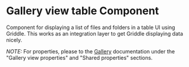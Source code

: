 # Gallery view table Component

Component for displaying a list of files and folders in a table UI using Griddle.
This works as an integration layer to get Griddle displaying data nicely.

_NOTE:_ For properties, please to the [Gallery](../Gallery/README.md) documentation under the "Gallery view properties" and "Shared properties" sections.
